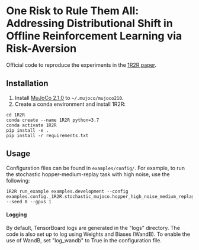 # One Risk to Rule Them All: Addressing Distributional Shift in Offline Reinforcement Learning via Risk-Aversion 	

Official code to reproduce the experiments in the [1R2R paper](https://arxiv.org/abs/2212.00124).

## Installation
1. Install [MuJoCo 2.1.0](https://github.com/deepmind/mujoco/releases) to `~/.mujoco/mujoco210`.
2. Create a conda environment and install 1R2R:
```
cd 1R2R
conda create --name 1R2R python=3.7
conda activate 1R2R
pip install -e .
pip install -r requirements.txt
```

## Usage
Configuration files can be found in `examples/config/`. For example, to run the stochastic  hopper-medium-replay task with high noise, use the following:

```
1R2R run_example examples.development --config examples.config._1R2R.stochastic_mujoco.hopper_high_noise_medium_replay --seed 0 --gpus 1
```

#### Logging

By default, TensorBoard logs are generated in the "logs" directory. The code is also set up to log using Weights and Biases (WandB). To enable the use of WandB, set "log_wandb" to True in the configuration file.
